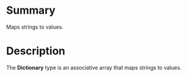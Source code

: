 # Summary
Maps strings to values.

# Description
The **Dictionary** type is an associative array that maps strings to values.
